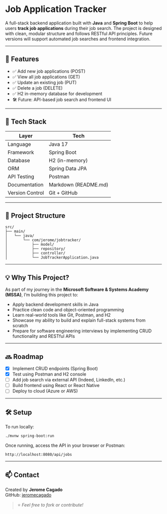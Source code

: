 # Job Application Tracker

A full-stack backend application built with **Java** and **Spring Boot** to help users **track job applications** during their job search. The project is designed with clean, modular structure and follows RESTful API principles. Future versions will support automated job searches and frontend integration.

---

## 🚀 Features

- ✅ Add new job applications (POST)
- ✅ View all job applications (GET)
- ✅ Update an existing job (PUT)
- ✅ Delete a job (DELETE)
- ✅ H2 in-memory database for development
- 🛠️ Future: API-based job search and frontend UI

---

## 🧰 Tech Stack

| Layer           | Tech                 |
|-----------------|----------------------|
| Language        | Java 17              |
| Framework       | Spring Boot          |
| Database        | H2 (in-memory)       |
| ORM             | Spring Data JPA      |
| API Testing     | Postman              |
| Documentation   | Markdown (README.md) |
| Version Control | Git + GitHub         |

---

## 📁 Project Structure

```
src/
├── main/
│   └── java/
│       └── com/jerome/jobtracker/
│           ├── model/
│           ├── repository/
│           ├── controller/
│           └── JobTrackerApplication.java
```

---

## 💡 Why This Project?

As part of my journey in the **Microsoft Software & Systems Academy (MSSA)**, I’m building this project to:

- Apply backend development skills in Java
- Practice clean code and object-oriented programming
- Learn real-world tools like Git, Postman, and H2
- Showcase my ability to build and explain full-stack systems from scratch
- Prepare for software engineering interviews by implementing CRUD functionality and RESTful APIs

---

## 🔜 Roadmap

- [x] Implement CRUD endpoints (Spring Boot)
- [x] Test using Postman and H2 console
- [ ] Add job search via external API (Indeed, LinkedIn, etc.)
- [ ] Build frontend using React or React Native
- [ ] Deploy to cloud (Azure or AWS)

---

## 🛠️ Setup

To run locally:

```bash
./mvnw spring-boot:run
```

Once running, access the API in your browser or Postman:

```
http://localhost:8080/api/jobs
```

---

## 📫 Contact

Created by **Jerome Cagado**  
GitHub: [jeromecagado](https://github.com/jeromecagado)

> ⭐ *Feel free to fork or contribute!*
